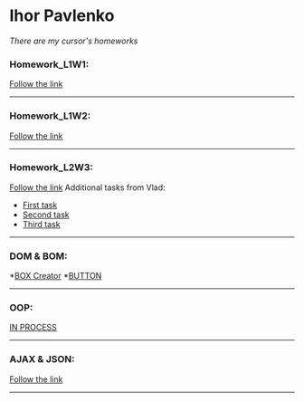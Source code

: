 # Ihor Pavlenko
*There are my cursor's homeworks* 

### Homework_L1W1:

[Follow the link](https://gist.github.com/e3d0d7c907cdeb2da4cc930a70db107f.git)
***


### Homework_L1W2:

[Follow the link](https://gist.github.com/f29f3416cd86b50c2aaa6ff3cf307011.git)
***

### Homework_L2W3:
[Follow the link](https://gist.github.com/1cb169d644a92dba1b2505b9150bb0fa.git)
Additional tasks from  Vlad:

 * [First task](https://gist.github.com/aba595a2e51f825bc47e17becbe6eb21.git)
 * [Second task](https://gist.github.com/dc654fbe28e1b0718ea139b5a85b8b6a.git)
 * [Third task](https://gist.github.com/b770fb16cdd9cc50b2f56f27a3c122e5.git)


***

### DOM & BOM:

*[BOX Creator](https://oknelvapi.github.io/L3W4_task_01/index.html)
*[BUTTON](https://oknelvapi.github.io/L4W4_task_01/index.html)

***

### OOP:

[IN PROCESS](#)
***

### AJAX & JSON:

[Follow the link](https://oknelvapi.github.io/L6W6_task_01/index.html)
***
